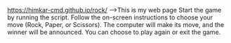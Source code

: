  https://himkar-cmd.github.io/rock/    -->This is my web page
 Start the game by running the script.
Follow the on-screen instructions to choose your move (Rock, Paper, or Scissors).
The computer will make its move, and the winner will be announced.
You can choose to play again or exit the game.
